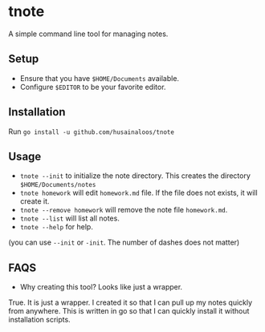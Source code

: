 # tnote

A simple command line tool for managing notes.

## Setup

- Ensure that you have `$HOME/Documents` available.
- Configure `$EDITOR` to be your favorite editor.

## Installation

Run `go install -u github.com/husainaloos/tnote`

## Usage

- `tnote --init` to initialize the note directory. This creates the directory `$HOME/Documents/notes`
- `tnote homework` will edit `homework.md` file. If the file does not exists, it will create it.
- `tnote --remove homework` will remove the note file `homework.md`.
- `tnote --list` will list all notes.
- `tnote --help` for help.

(you can use `--init` or `-init`. The number of dashes does not matter)

## FAQS

- Why creating this tool? Looks like just a wrapper.

True. It is just a wrapper. I created it so that I can pull up my notes quickly from anywhere. This is written in go so that I can quickly install it without installation scripts.
